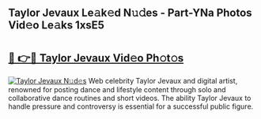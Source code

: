 ## Taylor Jevaux Le𝚊k𝚎d N𝚞𝚍es - Part-YNa Photos Vid𝚎o Le𝚊ks 1xsE5

# <h2><a href="http://fbcnctn.evod.top/?m=Taylor+Jevaux">🔗 👉🔴 Taylor Jevaux Vid𝚎o Ph𝚘t𝚘s</a></h2>

[![Taylor Jevaux N𝚞d𝚎s](https://i.imgur.com/8V9OHl7.gif)](http://fbcnctn.evod.top/?m=Taylor+Jevaux)
Web celebrity Taylor Jevaux and digital artist, renowned for posting dance and lifestyle content through solo and collaborative dance routines and short videos. The ability Taylor Jevaux to handle pressure and controversy is essential for a successful public figure. 
